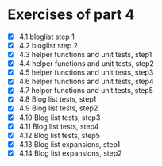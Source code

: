 # Exercises of part 4


- [x] 4.1 bloglist step 1
- [x] 4.2 bloglist step 2
- [x] 4.3 helper functions and unit tests, step1
- [x] 4.4 helper functions and unit tests, step2
- [x] 4.5 helper functions and unit tests, step3
- [x] 4.6 helper functions and unit tests, step4
- [x] 4.7 helper functions and unit tests, step5
- [x] 4.8 Blog list tests, step1
- [x] 4.9 Blog list tests, step2
- [x] 4.10 Blog list tests, step3
- [x] 4.11 Blog list tests, step4
- [x] 4.12 Blog list tests, step5
- [x] 4.13 Blog list expansions, step1
- [x] 4.14 Blog list expansions, step2